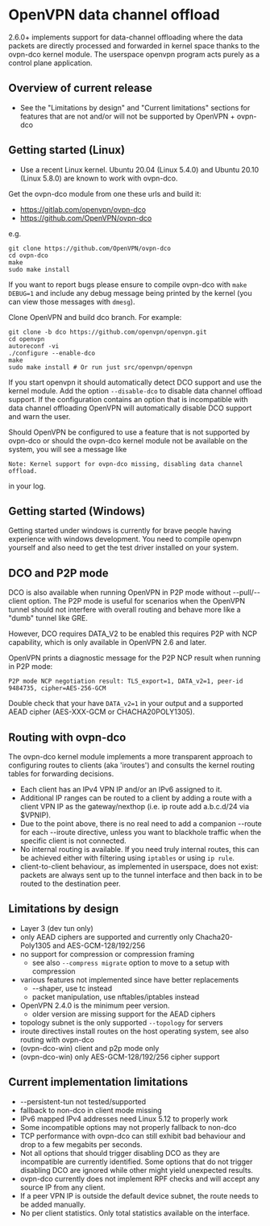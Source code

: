 OpenVPN data channel offload
============================
2.6.0+ implements support for data-channel offloading where the data packets
are directly processed and forwarded in kernel space thanks to the ovpn-dco
kernel module. The userspace openvpn program acts purely as a control plane
application.


Overview of current release
---------------------------
- See the "Limitations by design" and "Current limitations" sections for
  features that are not and/or will not be supported by OpenVPN + ovpn-dco


Getting started (Linux)
-----------------------

- Use a recent Linux kernel. Ubuntu 20.04 (Linux 5.4.0) and Ubuntu 20.10
  (Linux 5.8.0) are known to work with ovpn-dco.

Get the ovpn-dco module from one these urls and build it:

* https://gitlab.com/openvpn/ovpn-dco
* https://github.com/OpenVPN/ovpn-dco

e.g.

    git clone https://github.com/OpenVPN/ovpn-dco
    cd ovpn-dco
    make
    sudo make install

If you want to report bugs please ensure to compile ovpn-dco with
`make DEBUG=1` and include any debug message being printed by the
kernel (you can view those messages with `dmesg`).

Clone OpenVPN and build dco branch. For example:

    git clone -b dco https://github.com/openvpn/openvpn.git
    cd openvpn
    autoreconf -vi
    ./configure --enable-dco
    make
    sudo make install # Or run just src/openvpn/openvpn

If you start openvpn it should automatically detect DCO support and use the
kernel module. Add the option `--disable-dco` to disable data channel offload
support. If the configuration contains an option that is incompatible with
data channel offloading OpenVPN will automatically disable DCO support and
warn the user.

Should OpenVPN be configured to use a feature that is not supported by ovpn-dco
or should the ovpn-dco kernel module not be available on the system, you will
see a message like

    Note: Kernel support for ovpn-dco missing, disabling data channel offload.

in your log.


Getting started (Windows)
-------------------------
Getting started under windows is currently for brave people having experience
with windows development. You need to compile openvpn yourself and also need 
to get the test driver installed on your system.


DCO and P2P mode
----------------
DCO is also available when running OpenVPN in P2P mode without --pull/--client option.
The P2P mode is useful for scenarios when the OpenVPN tunnel should not interfere with
overall routing and behave more like a "dumb" tunnel like GRE.

However, DCO requires DATA_V2 to be enabled this requires P2P with NCP capability, which
is only available in OpenVPN 2.6 and later.

OpenVPN prints a diagnostic message for the P2P NCP result when running in P2P mode:

    P2P mode NCP negotiation result: TLS_export=1, DATA_v2=1, peer-id 9484735, cipher=AES-256-GCM

Double check that your have `DATA_v2=1` in your output and a supported AEAD cipher
(AES-XXX-GCM or CHACHA20POLY1305).


Routing with ovpn-dco
---------------------
The ovpn-dco kernel module implements a more transparent approach to
configuring routes to clients (aka 'iroutes') and consults the kernel
routing tables for forwarding decisions.

- Each client has an IPv4 VPN IP and/or an IPv6 assigned to it.
- Additional IP ranges can be routed to a client by adding a route with
  a client VPN IP as the gateway/nexthop (i.e. ip route add a.b.c.d/24 via $VPNIP).
- Due to the point above, there is no real need to add a companion --route for
  each --iroute directive, unless you want to blackhole traffic when the specific
  client is not connected.
- No internal routing is available. If you need truly internal routes, this can be
  achieved either with filtering using `iptables` or using `ip rule`.
- client-to-client behaviour, as implemented in userspace, does not exist: packets
  are always sent up to the tunnel interface and then back in to be routed to the
  destination peer.


Limitations by design
----------------------
- Layer 3 (dev tun only)
- only AEAD ciphers are supported and currently only
  Chacha20-Poly1305 and AES-GCM-128/192/256
- no support for compression or compression framing
  - see also `--compress migrate` option to move to a setup with compression
- various features not implemented since have better replacements
  - --shaper, use tc instead
  - packet manipulation, use nftables/iptables instead
- OpenVPN 2.4.0 is the minimum peer version.
  - older version are missing support for the AEAD ciphers
- topology subnet is the only supported `--topology` for servers
- iroute directives install routes on the host operating system, see also
  routing with ovpn-dco
- (ovpn-dco-win) client and p2p mode only
- (ovpn-dco-win) only AES-GCM-128/192/256 cipher support


Current implementation limitations
-------------------
- --persistent-tun not tested/supported
- fallback to non-dco in client mode missing
- IPv6 mapped IPv4 addresses need Linux 5.12 to properly work
- Some incompatible options may not properly fallback to non-dco
- TCP performance with ovpn-dco can still exhibit bad behaviour and drop to a
  few megabits per seconds.
- Not all options that should trigger disabling DCO as they are incompatible
  are currently identified. Some options that do not trigger disabling DCO
  are ignored while other might yield unexpected results.
- ovpn-dco currently does not implement RPF checks and will accept any source
  IP from any client.
- If a peer VPN IP is outside the default device subnet, the route needs to be
  added manually.
- No per client statistics. Only total statistics available on the interface.
